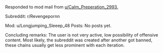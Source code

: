 Responded to mod mail from [u/Calm_Preperation_2993.](/Anonymous+Reporters/Revengepornn)

Subreddit: r/Revengepornn

Mod: u/Longjumping_Sleeep_48
Posts: No posts yet.

Concluding remarks: The user is not very active, low possibility of offensive content. Most likely, the subreddit was created after another got banned, these chains usually get less prominent with each iteration.